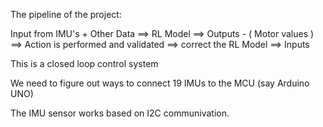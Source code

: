 The pipeline of the project:

Input from IMU's + Other Data ==> RL Model ==> Outputs - ( Motor values )  ==> Action is performed and validated ==> correct the RL Model ==> Inputs

This is a closed loop control system

We need to figure out ways to connect 19 IMUs to the MCU (say Arduino UNO)

The IMU sensor works based on I2C communivation.


